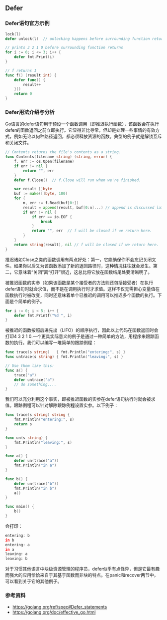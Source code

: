 Defer
-------------------------------------------

### Defer语句官方示例
```go
lock(l)
defer unlock(l)  // unlocking happens before surrounding function returns

// prints 3 2 1 0 before surrounding function returns
for i := 0; i <= 3; i++ {
	defer fmt.Print(i)
}

// f returns 1
func f() (result int) {
	defer func() {
		result++
	}()
	return 0
}
```

### Defer用法介绍与分析
Go语言的defer语句用于预设一个函数调用（即推迟执行函数），该函数会在执行defer的函数返回之前立即执行。它显得非比寻常，但却是处理一些事情的有效方式，例如无论以何种路径返回，都必须释放资源的函数。典型的例子就是解锁互斥和关闭文件。

```go
// Contents returns the file's contents as a string.
func Contents(filename string) (string, error) {
    f, err := os.Open(filename)
    if err != nil {
        return "", err
    }
    defer f.Close()  // f.Close will run when we're finished.

    var result []byte
    buf := make([]byte, 100)
    for {
        n, err := f.Read(buf[0:])
        result = append(result, buf[0:n]...) // append is discussed later.
        if err != nil {
            if err == io.EOF {
                break
            }
            return "", err  // f will be closed if we return here.
        }
    }
    return string(result), nil // f will be closed if we return here.
}
```

推迟诸如Close之类的函数调用有两点好处：第一，它能确保你不会忘记关闭文件。如果你以后又为该函数添加了新的返回路径时，这种情况往往就会发生。第二，它意味着“关闭”离“打开”很近，这总比将它放在函数结尾处要清晰明了。

被推迟函数的实参（如果该函数是某个接受者的方法则还包括接受者）在执行defer语句时就会求值，而不是在调用执行时才求值。这样不仅无需担心变量值在函数执行时被改变，同时还意味着单个已推迟的调用可以推迟多个函数的执行。下面是个简单的例子。

```go
for i := 0; i < 5; i++ {
    defer fmt.Printf("%d ", i)
}
```

被推迟的函数按照后进先出（LIFO）的顺序执行，因此以上代码在函数返回时会打印4 3 2 1 0.一个更具实际意义的例子是通过一种简单的方法，用程序来跟踪函数的执行。我们可以编写一堆简单的跟踪例程：

```go
func trace(s string)   { fmt.Println("entering:", s) }
func untrace(s string) { fmt.Println("leaving:", s) }

// Use them like this:
func a() {
    trace("a")
    defer untrace("a")
    // do something....
}
```

我们可以充分利用这个事实，即被推迟函数的实参在defer语句执行时就会被求值。跟踪例程可以针对解除跟踪例程设置实参。以下例子：

```go
func trace(s string) string {
    fmt.Println("entering:", s)
    return s
}

func un(s string) {
    fmt.Println("leaving:", s)
}

func a() {
    defer un(trace("a"))
    fmt.Println("in a")
}

func b() {
    defer un(trace("b"))
    fmt.Println("in b")
    a()
}

func main() {
    b()
}
```

会打印：

```bash
entering: b
in b
entering: a
in a
leaving: a
leaving: b
```

对于习惯其他语言中块级资源管理的程序员，defer似乎有点怪异，但是它最有趣而强大的应用恰恰来自于其基于函数而非块的特点。在panic和recover两节中，可以看到关于它的其他例子。

### 参考资料
- https://golang.org/ref/spec#Defer_statements
- https://golang.org/doc/effective_go.html

